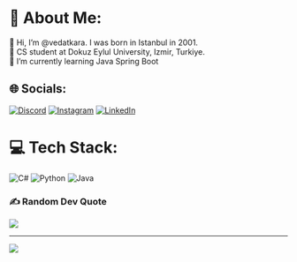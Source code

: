 # 💫 About Me:
👋 Hi, I’m @vedatkara. I was born in Istanbul in 2001.<br>🏫 CS student at Dokuz Eylul University, Izmir, Turkiye.<br>🌱 I’m currently learning Java Spring Boot<br>


## 🌐 Socials:
[![Discord](https://img.shields.io/badge/Discord-%237289DA.svg?logo=discord&logoColor=white)](htttps://discord.gg/Strómä#0182) [![Instagram](https://img.shields.io/badge/Instagram-%23E4405F.svg?logo=Instagram&logoColor=white)](https://instagram.com/_vedatkara_) [![LinkedIn](https://img.shields.io/badge/LinkedIn-%230077B5.svg?logo=linkedin&logoColor=white)](https://linkedin.com/in/vedatkara) 

# 💻 Tech Stack:
![C#](https://img.shields.io/badge/c%23-%23239120.svg?style=flat-square&logo=c-sharp&logoColor=white) ![Python](https://img.shields.io/badge/python-3670A0?style=flat-square&logo=python&logoColor=ffdd54) ![Java](https://img.shields.io/badge/java-%23ED8B00.svg?style=flat-square&logo=java&logoColor=white)

### ✍️ Random Dev Quote
![](https://quotes-github-readme.vercel.app/api?type=horizontal&theme=radical)

---
[![](https://visitcount.itsvg.in/api?id=vedatkara&icon=0&color=0)](https://visitcount.itsvg.in)

<!-- Proudly created with GPRM ( https://gprm.itsvg.in ) -->

